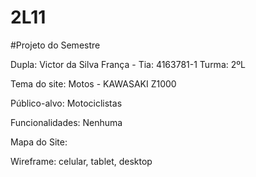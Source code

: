 # 2L11

#Projeto do Semestre

Dupla: Victor da Silva França - Tia: 4163781-1  Turma: 2ºL

Tema do site: Motos - KAWASAKI Z1000

Público-alvo: Motociclistas

Funcionalidades: Nenhuma

Mapa do Site:

Wireframe: celular, tablet, desktop
